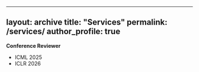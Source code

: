 
---
layout: archive
title: "Services"
permalink: /services/
author_profile: true
---

**Conference Reviewer**  
  - ICML 2025    
  - ICLR 2026    

